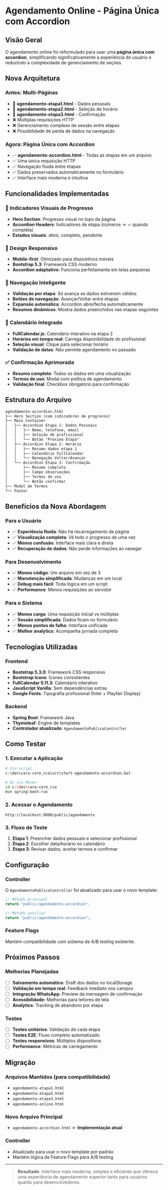 # Agendamento Online - Página Única com Accordion

## Visão Geral

O agendamento online foi reformulado para usar uma **página única com accordion**, simplificando significativamente a experiência do usuário e reduzindo a complexidade de gerenciamento de seções.

## Nova Arquitetura

### Antes: Multi-Páginas

- 🔄 **agendamento-etapa1.html** - Dados pessoais
- 🔄 **agendamento-etapa2.html** - Seleção de horário  
- 🔄 **agendamento-etapa3.html** - Confirmação
- ❌ Múltiplas requisições HTTP
- ❌ Gerenciamento complexo de sessão entre etapas
- ❌ Possibilidade de perda de dados na navegação

### Agora: Página Única com Accordion

- ✅ **agendamento-accordion.html** - Todas as etapas em um arquivo
- ✅ Uma única requisição HTTP
- ✅ Navegação fluida entre etapas
- ✅ Dados preservados automaticamente no formulário
- ✅ Interface mais moderna e intuitiva

## Funcionalidades Implementadas

### 🎯 Indicadores Visuais de Progresso

- **Hero Section**: Progresso visual no topo da página
- **Accordion Headers**: Indicadores de etapa (números → ✓ quando completa)
- **Estados visuais**: ativo, completo, pendente

### 📱 Design Responsivo

- **Mobile-first**: Otimizado para dispositivos móveis
- **Bootstrap 5.3**: Framework CSS moderno
- **Accordion adaptativo**: Funciona perfeitamente em telas pequenas

### 🔄 Navegação Inteligente

- **Validação por etapa**: Só avança se dados estiverem válidos
- **Botões de navegação**: Avançar/Voltar entre etapas
- **Expansão automática**: Accordion abre/fecha automaticamente
- **Resumos dinâmicos**: Mostra dados preenchidos nas etapas seguintes

### 📅 Calendário Integrado

- **FullCalendar.js**: Calendário interativo na etapa 2
- **Horários em tempo real**: Carrega disponibilidade do profissional
- **Seleção visual**: Clique para selecionar horário
- **Validação de datas**: Não permite agendamento no passado

### ✅ Confirmação Aprimorada

- **Resumo completo**: Todos os dados em uma visualização
- **Termos de uso**: Modal com política de agendamento
- **Validação final**: Checkbox obrigatório para confirmação

## Estrutura do Arquivo

```html
agendamento-accordion.html
├── Hero Section (com indicadores de progresso)
├── Main Container
│   ├── Accordion Etapa 1: Dados Pessoais
│   │   ├── Nome, telefone, email
│   │   ├── Seleção de profissional
│   │   └── Botão "Próxima Etapa"
│   ├── Accordion Etapa 2: Horário
│   │   ├── Resumo dados etapa 1
│   │   ├── Calendário FullCalendar
│   │   └── Navegação Voltar/Avançar
│   └── Accordion Etapa 3: Confirmação
│       ├── Resumo completo
│       ├── Campo observações
│       ├── Termos de uso
│       └── Botão confirmar
├── Modal de Termos
└── Footer
```

## Benefícios da Nova Abordagem

### Para o Usuário

- ✅ **Experiência fluida**: Não há recarregamento de página
- ✅ **Visualização completa**: Vê todo o progresso de uma vez
- ✅ **Menos confusão**: Interface mais clara e direta
- ✅ **Recuperação de dados**: Não perde informações ao navegar

### Para Desenvolvimento

- ✅ **Menos código**: Um arquivo em vez de 3
- ✅ **Manutenção simplificada**: Mudanças em um local
- ✅ **Debug mais fácil**: Toda lógica em um script
- ✅ **Performance**: Menos requisições ao servidor

### Para o Sistema

- ✅ **Menos carga**: Uma requisição inicial vs múltiplas
- ✅ **Sessão simplificada**: Dados ficam no formulário
- ✅ **Menos pontos de falha**: Interface unificada
- ✅ **Melhor analytics**: Acompanha jornada completa

## Tecnologias Utilizadas

### Frontend

- **Bootstrap 5.3.0**: Framework CSS responsivo
- **Bootstrap Icons**: Ícones consistentes
- **FullCalendar 5.11.3**: Calendário interativo
- **JavaScript Vanilla**: Sem dependências extras
- **Google Fonts**: Tipografia profissional (Inter + Playfair Display)

### Backend

- **Spring Boot**: Framework Java
- **Thymeleaf**: Engine de templates
- **Controlador atualizado**: `AgendamentoPublicoController`

## Como Testar

### 1. Executar a Aplicação

```bash
# Via script
c:\dev\cara-core_cca\scr\start-agendamento-accordion.bat

# Ou via Maven
cd c:\dev\cara-core_cca
mvn spring-boot:run
```

### 2. Acessar o Agendamento

```
http://localhost:8080/public/agendamento
```

### 3. Fluxo de Teste

1. **Etapa 1**: Preencher dados pessoais e selecionar profissional
2. **Etapa 2**: Escolher data/horário no calendário
3. **Etapa 3**: Revisar dados, aceitar termos e confirmar

## Configuração

### Controller

O `AgendamentoPublicoController` foi atualizado para usar o novo template:

```java
// Método principal
return "public/agendamento-accordion";

// Método auxiliar  
return "public/agendamento-accordion";
```

### Feature Flags

Mantém compatibilidade com sistema de A/B testing existente.

## Próximos Passos

### Melhorias Planejadas

- [ ] **Salvamento automático**: Draft dos dados no localStorage
- [ ] **Validação em tempo real**: Feedback imediato nos campos
- [ ] **Integração WhatsApp**: Preview da mensagem de confirmação
- [ ] **Acessibilidade**: Melhorias para leitores de tela
- [ ] **Analytics**: Tracking de abandono por etapa

### Testes

- [ ] **Testes unitários**: Validação de cada etapa
- [ ] **Testes E2E**: Fluxo completo automatizado
- [ ] **Testes responsivos**: Múltiplos dispositivos
- [ ] **Performance**: Métricas de carregamento

## Migração

### Arquivos Mantidos (para compatibilidade)

- `agendamento-etapa1.html`
- `agendamento-etapa2.html` 
- `agendamento-etapa3.html`
- `agendamento-online.html`

### Novo Arquivo Principal

- `agendamento-accordion.html` ← **Implementação atual**

### Controller

- Atualizado para usar o novo template por padrão
- Mantém lógica de Feature Flags para A/B testing

---

> **Resultado**: Interface mais moderna, simples e eficiente que oferece uma experiência de agendamento superior tanto para usuários quanto para desenvolvedores.
